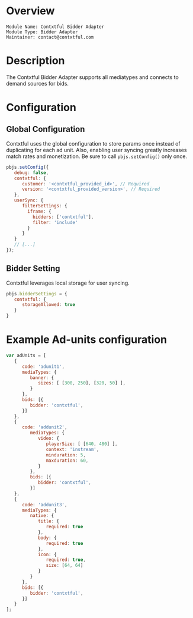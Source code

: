 # Overview

```
Module Name: Contxtful Bidder Adapter
Module Type: Bidder Adapter
Maintainer: contact@contxtful.com
```

# Description

The Contxtful Bidder Adapter supports all mediatypes and connects to demand sources for bids.
 
# Configuration
## Global Configuration
Contxtful uses the global configuration to store params once instead of duplicating for each ad unit.
Also, enabling user syncing greatly increases match rates and monetization. 
Be sure to call `pbjs.setConfig()` only once.

```javascript
pbjs.setConfig({
   debug: false,
   contxtful: {
      customer: '<contxtful_provided_id>', // Required
      version: '<contxtful_provided_version>', // Required
   },
   userSync: {
      filterSettings: {
        iframe: {
          bidders: ['contxtful'],
          filter: 'include'
        }
      }
   }
   // [...]
});
```

## Bidder Setting
Contxtful leverages local storage for user syncing.

```javascript
pbjs.bidderSettings = {
   contxtful: {
      storageAllowed: true
   }
}
```

# Example Ad-units configuration
```javascript
var adUnits = [
   {
      code: 'adunit1',
      mediaTypes: {
         banner: {
            sizes: [ [300, 250], [320, 50] ],
         }
      },
      bids: [{
         bidder: 'contxtful',
      }]
   },
   {
      code: 'addunit2',
         mediaTypes: {
            video: {
               playerSize: [ [640, 480] ],
               context: 'instream',
               minduration: 5,
               maxduration: 60,
            }
         },
         bids: [{
            bidder: 'contxtful',
         }]
   },
   {
      code: 'addunit3',
      mediaTypes: {
         native: {
            title: {
               required: true
            },
            body: {
               required: true
            },
            icon: {
               required: true,
               size: [64, 64]
            }
         }
      },
      bids: [{
         bidder: 'contxtful',
      }]
   }
];
```
